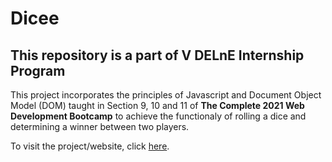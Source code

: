 # Dicee

This repository is a part of V DELnE Internship Program
----------------------------

This project incorporates the principles of Javascript and Document Object Model (DOM) taught in Section 9, 10 and 11  of **The Complete 2021 Web Development Bootcamp** to achieve the functionaly of rolling a dice and determining a winner between two players.

To visit the project/website, click [here](https://dvvanjari-d19.github.io/Dicee/dicee.html).
